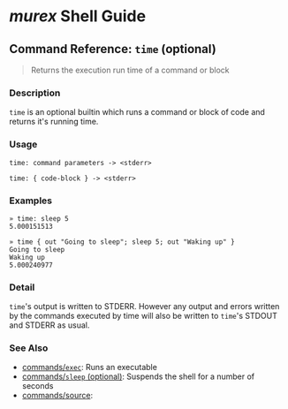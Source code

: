 # _murex_ Shell Guide

## Command Reference: `time` (optional)

> Returns the execution run time of a command or block

### Description

`time` is an optional builtin which runs a command or block of code and
returns it's running time.

### Usage

    time: command parameters -> <stderr>
    
    time: { code-block } -> <stderr>

### Examples

    » time: sleep 5
    5.000151513
    
    » time { out "Going to sleep"; sleep 5; out "Waking up" }
    Going to sleep
    Waking up
    5.000240977

### Detail

`time`'s output is written to STDERR. However any output and errors written
by the commands executed by time will also be written to `time`'s STDOUT
and STDERR as usual.

### See Also

* [commands/`exec`](../commands/exec.md):
  Runs an executable
* [commands/`sleep` (optional)](../commands/sleep.md):
  Suspends the shell for a number of seconds
* [commands/source](../commands/source.md):
  